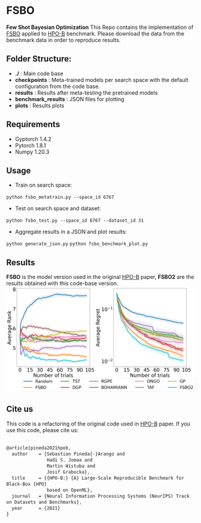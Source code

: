 # FSBO

**Few Shot Bayesian Optimization**
This Repo contains the implementation of [FSBO](https://arxiv.org/abs/2101.07667) applied to [HPO-B](https://github.com/releaunifreiburg/HPO-B) benchmark. Please download the data from the benchmark data in order to reproduce results. 

## Folder Structure:

- **./** : Main code base
- **checkpoints** : Meta-trained models per search space with the default configuration from the code base.
- **results** : Results after meta-testing the pretrained models
- **benchmark_results** : JSON files for plotting
- **plots** : Results plots

## Requirements

- Gyptorch 1.4.2
- Pytorch 1.8.1
- Numpy 1.20.3

## Usage

* Train on search space:

`
python fsbo_metatrain.py --space_id 6767
`

* Test on search space and dataset:

`
python fsbo_test.py --space_id 6767 --dataset_id 31
`

* Aggregate results in a JSON and plot results:

`
python generate_json.py
`
`
python fsbo_benchmark_plot.py
`
## Results
**FSBO** is the model version used in the original [HPO-B](https://datasets-benchmarks-proceedings.neurips.cc/paper/2021/hash/ec8956637a99787bd197eacd77acce5e-Abstract-round2.html) paper, **FSBO2** are the results obtained with this code-base version.
![Results](plots/benchmark_aggregated.png)


## Cite us

This code is a refactoring of the original code used in [HPO-B](https://datasets-benchmarks-proceedings.neurips.cc/paper/2021/hash/ec8956637a99787bd197eacd77acce5e-Abstract-round2.html) paper. If you use this code, please cite us:

```

@article{pineda2021hpob,
  author    = {Sebastian Pineda{-}Arango and
               Hadi S. Jomaa and
               Martin Wistuba and
               Josif Grabocka},
  title     = {{HPO-B:} {A} Large-Scale Reproducible Benchmark for Black-Box {HPO}
               based on OpenML},
  journal   = {Neural Information Processing Systems (NeurIPS) Track on Datasets and Benchmarks},
  year      = {2021}
}
```




